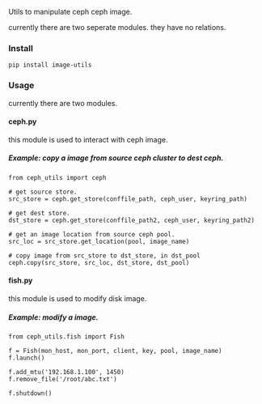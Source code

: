 Utils to manipulate ceph ceph image.

currently there are two seperate modules. they have no relations.

### Install

```
pip install image-utils
```

### Usage

currently there are two modules.

#### ceph.py

this module is used to interact with ceph image.

##### Example: copy a image from source ceph cluster to dest ceph.

```
from ceph_utils import ceph

# get source store.
src_store = ceph.get_store(conffile_path, ceph_user, keyring_path)

# get dest store.
dst_store = ceph.get_store(conffile_path2, ceph_user, keyring_path2)

# get an image location from source ceph pool.
src_loc = src_store.get_location(pool, image_name)

# copy image from src_store to dst_store, in dst_pool
ceph.copy(src_store, src_loc, dst_store, dst_pool)

```

#### fish.py

this module is used to modify disk image.

##### Example: modify a image.

```
from ceph_utils.fish import Fish

f = Fish(mon_host, mon_port, client, key, pool, image_name)
f.launch()

f.add_mtu('192.168.1.100', 1450)
f.remove_file('/root/abc.txt')

f.shutdown()

```

